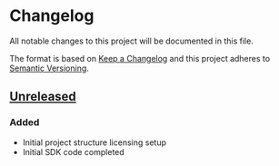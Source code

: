 # Changelog

All notable changes to this project will be documented in this file.

The format is based on [Keep a Changelog](http://keepachangelog.com/en/1.0.0/)
and this project adheres to [Semantic Versioning](http://semver.org/spec/v2.0.0.html).

## [Unreleased]
### Added
- Initial project structure licensing setup
- Initial SDK code completed


[Unreleased]: https://github.com/praveenprem/postcode-sdk-go/compare/8ef2b4808cce5409ee64f0204c9b2754f0ddf0ad...HEAD
